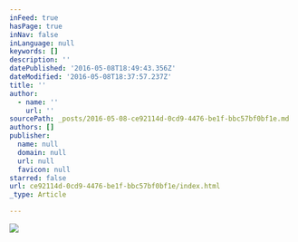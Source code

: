 ```yaml
---
inFeed: true
hasPage: true
inNav: false
inLanguage: null
keywords: []
description: ''
datePublished: '2016-05-08T18:49:43.356Z'
dateModified: '2016-05-08T18:37:57.237Z'
title: ''
author:
  - name: ''
    url: ''
sourcePath: _posts/2016-05-08-ce92114d-0cd9-4476-be1f-bbc57bf0bf1e.md
authors: []
publisher:
  name: null
  domain: null
  url: null
  favicon: null
starred: false
url: ce92114d-0cd9-4476-be1f-bbc57bf0bf1e/index.html
_type: Article

---
```

![](https://s3-us-west-2.amazonaws.com/the-grid-img/p/fa2ab17bd35b99cee9c477f68f41c9be6c11ddb5.jpg)